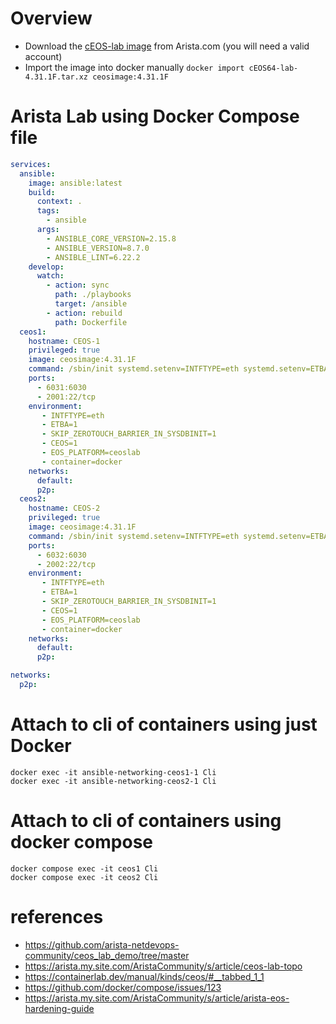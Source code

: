 # Overview

- Download the [cEOS-lab image](https://downloads.arista.com/cEOS-lab/EOS-4.31.1F/cEOS64-lab-4.31.1F.tar.xz) from Arista.com (you will need a valid account)
- Import the image into docker manually `docker import cEOS64-lab-4.31.1F.tar.xz ceosimage:4.31.1F`

# Arista Lab using Docker Compose file
```yaml
services:
  ansible:
    image: ansible:latest
    build:
      context: .
      tags:
        - ansible
      args:
        - ANSIBLE_CORE_VERSION=2.15.8
        - ANSIBLE_VERSION=8.7.0
        - ANSIBLE_LINT=6.22.2
    develop:
      watch:
        - action: sync
          path: ./playbooks
          target: /ansible
        - action: rebuild
          path: Dockerfile
  ceos1:
    hostname: CEOS-1
    privileged: true
    image: ceosimage:4.31.1F
    command: /sbin/init systemd.setenv=INTFTYPE=eth systemd.setenv=ETBA=1 systemd.setenv=SKIP_ZEROTOUCH_BARRIER_IN_SYSDBINIT=1 systemd.setenv=CEOS=1 systemd.setenv=EOS_PLATFORM=ceoslab systemd.setenv=container=docker
    ports: 
      - 6031:6030
      - 2001:22/tcp
    environment:
       - INTFTYPE=eth
       - ETBA=1
       - SKIP_ZEROTOUCH_BARRIER_IN_SYSDBINIT=1
       - CEOS=1
       - EOS_PLATFORM=ceoslab
       - container=docker
    networks:
      default:
      p2p:
  ceos2:
    hostname: CEOS-2
    privileged: true
    image: ceosimage:4.31.1F
    command: /sbin/init systemd.setenv=INTFTYPE=eth systemd.setenv=ETBA=1 systemd.setenv=SKIP_ZEROTOUCH_BARRIER_IN_SYSDBINIT=1 systemd.setenv=CEOS=1 systemd.setenv=EOS_PLATFORM=ceoslab systemd.setenv=container=docker
    ports: 
      - 6032:6030
      - 2002:22/tcp
    environment:
       - INTFTYPE=eth
       - ETBA=1
       - SKIP_ZEROTOUCH_BARRIER_IN_SYSDBINIT=1
       - CEOS=1
       - EOS_PLATFORM=ceoslab
       - container=docker
    networks:
      default:
      p2p:

networks:
  p2p:

```

# Attach to cli of containers using just Docker

```shell
docker exec -it ansible-networking-ceos1-1 Cli
docker exec -it ansible-networking-ceos2-1 Cli
```

# Attach to cli of containers using docker compose

```shell
docker compose exec -it ceos1 Cli
docker compose exec -it ceos2 Cli
```

# references
- https://github.com/arista-netdevops-community/ceos_lab_demo/tree/master
- https://arista.my.site.com/AristaCommunity/s/article/ceos-lab-topo
- https://containerlab.dev/manual/kinds/ceos/#__tabbed_1_1
- https://github.com/docker/compose/issues/123
- https://arista.my.site.com/AristaCommunity/s/article/arista-eos-hardening-guide